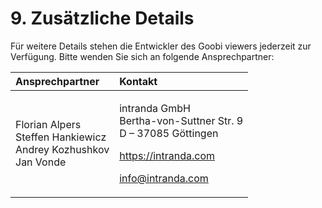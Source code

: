 # 9. Zusätzliche Details

Für weitere Details stehen die Entwickler des Goobi viewers jederzeit zur Verfügung. Bitte wenden Sie sich an folgende Ansprechpartner:  


<table>
  <thead>
    <tr>
      <th style="text-align:left"><b>Ansprechpartner</b>
      </th>
      <th style="text-align:left"><b>Kontakt</b>
      </th>
    </tr>
  </thead>
  <tbody>
    <tr>
      <td style="text-align:left">Florian Alpers
        <br />Steffen Hankiewicz
        <br />Andrey Kozhushkov
        <br />Jan Vonde</td>
      <td style="text-align:left">
        <p>intranda GmbH
          <br />Bertha-von-Suttner Str. 9
          <br />D &#x2013; 37085 G&#xF6;ttingen</p>
        <p></p>
        <p><a href="https://www.intranda.com">https://intranda.com</a>
        </p>
        <p><a href="mailto:info@intranda.com">info@intranda.com</a>
        </p>
      </td>
    </tr>
  </tbody>
</table>



